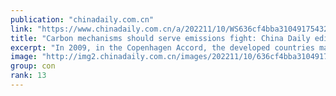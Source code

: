 ```yaml
---
publication: "chinadaily.com.cn"
link: "https://www.chinadaily.com.cn/a/202211/10/WS636cf4bba310491754329035.html"
title: "Carbon mechanisms should serve emissions fight: China Daily editorial"
excerpt: "In 2009, in the Copenhagen Accord, the developed countries made a commitment to allocate $100 billion annually by 2020 to help developing countries address the impacts of climate change."
image: "http://img2.chinadaily.com.cn/images/202211/10/636cf4bba31049178c8ff0b3.jpeg"
group: con
rank: 13
---
```

